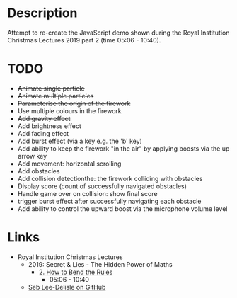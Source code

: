 # Description

Attempt to re-create the JavaScript demo shown during the Royal Institution Christmas Lectures 2019 part 2 (time 05:06 - 10:40).

# TODO

* ~~Animate single particle~~
* ~~Animate multiple particles~~
* ~~Parameterise the origin of the firework~~
* Use multiple colours in the firework
* ~~Add gravity effect~~
* Add brightness effect
* Add fading effect
* Add burst effect (via a key e.g. the 'b' key)
* Add ability to keep the firework "in the air" by applying boosts via the up arrow key
* Add movement: horizontal scrolling
* Add obstacles
* Add collision detectionthe: the firework colliding with obstacles
* Display score (count of successfully navigated obstacles)
* Handle game over on collision: show final score
* trigger burst effect after successfully navigating each obstacle
* Add ability to control the upward boost via the microphone volume level

# Links

* Royal Institution Christmas Lectures
  * 2019: Secret & Lies - The Hidden Power of Maths
    * [2. How to Bend the Rules](https://www.bbc.co.uk/iplayer/episode/m000crbb)
      * 05:06 - 10:40
  * [Seb Lee-Delisle on GitHub](https://github.com/sebleedelisle)
